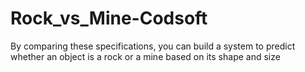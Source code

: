 # Rock_vs_Mine-Codsoft
By comparing these specifications, you can build a system to predict whether an object is a rock or a mine based on its shape and size
